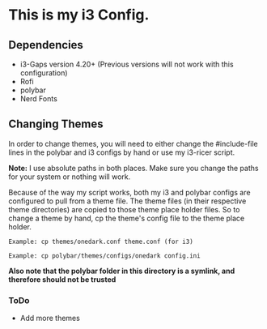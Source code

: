 # This is my i3 Config.

## Dependencies
* i3-Gaps version 4.20+ (Previous versions will not work with this configuration)
* Rofi
* polybar
* Nerd Fonts

## Changing Themes

In order to change themes, you will need to either change the #include-file lines in the polybar and i3 configs by hand or use my i3-ricer script.

**Note:** I use absolute paths in both places. Make sure you change the paths for your system or nothing will work.

Because of the way my script works, both my i3 and polybar configs are configured to pull from a theme file. The theme files (in their respective theme directories) are copied to those theme place holder files. So to change a theme by hand, cp the theme's config file to the theme place holder.

`Example: cp themes/onedark.conf theme.conf (for i3)`

`Example: cp polybar/themes/configs/onedark config.ini`

**Also note that the polybar folder in this directory is a symlink, and therefore should not be trusted**

### ToDo

* Add more themes

